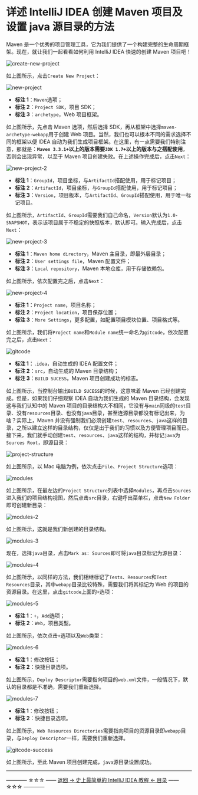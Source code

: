 # 详述 IntelliJ IDEA 创建 Maven 项目及设置 java 源目录的方法

Maven 是一个优秀的项目管理工具，它为我们提供了一个构建完整的生命周期框架。现在，就让我们一起看看如何利用 IntelliJ IDEA 快速的创建 Maven 项目吧！

![create-new-project](https://github.com/guobinhit/intellij-idea-tutorial/tree/master/images/basic-course/maven-project/create-new-project.png)

如上图所示，点击`Create New Project`：

![new-project](https://github.com/guobinhit/intellij-idea-tutorial/tree/master/images/basic-course/maven-project/new-project.png)

- **标注 1**：`Maven`选项；
- **标注 2**：`Project SDK`，项目 SDK；
- **标注 3**：`archetype`，Web 项目框架。

如上图所示，先点击 Maven 选项，然后选择 SDK，再从框架中选择`maven-archetype-webapp`用于创建 Web 项目。当然，我们也可以根本不同的需求选择不同的框架以便 IDEA 自动为我们生成项目框架。在这里，有一点需要我们特别注意，那就是：**`Maven 3.3.1+`以上的版本需要`JDK 1.7+`以上的版本与之搭配使用**，否则会出现异常，以至于 Maven 项目创建失败。在上述操作完成后，点击`Next`：

![new-project-2](https://github.com/guobinhit/intellij-idea-tutorial/tree/master/images/basic-course/maven-project/new-project-2.png)

- **标注 1**：`GroupId`，项目坐标，与`ArtifactId`搭配使用，用于标记项目；
- **标注 2**：`ArtifactId`，项目坐标，与`GroupId`搭配使用，用于标记项目；
- **标注 3**：`Version`，项目版本，与`ArtifactId`、`GroupId`搭配使用，用于唯一标记项目。

如上图所示，`ArtifactId`、`GroupId`需要我们自己命名，`Version`默认为`1.0-SNAPSHOT`，表示该项目属于不稳定的快照版本，默认即可。输入完成后，点击`Next`：

![new-project-3](https://github.com/guobinhit/intellij-idea-tutorial/tree/master/images/basic-course/maven-project/new-project-3.png)

- **标注 1**：`Maven home directory`，Maven 主目录，即最外层目录；
- **标注 2**：`User settings file`，Maven 配置文件；
- **标注 3**：`Local repository`，Maven 本地仓库，用于存储依赖包。

如上图所示，依次配置完之后，点击`Next`：

![new-project-4](https://github.com/guobinhit/intellij-idea-tutorial/tree/master/images/basic-course/maven-project/new-project-4.png)

- **标注 1**：`Project name`，项目名称；
- **标注 2**：`Project location`，项目保存位置；
- **标注 3**：`More Settings`，更多配置，如配置项目模块位置、项目格式等。

如上图所示，我们将`Project name`和`Module name`统一命名为`gitcode`，依次配置完之后，点击`Next`：

![gitcode](https://github.com/guobinhit/intellij-idea-tutorial/tree/master/images/basic-course/maven-project/gitcode.png)

- **标注 1**：`.idea`，自动生成的 IDEA 配置文件；
- **标注 2**：`src`，自动生成的 Maven 目录结构；
- **标注 3**：`BUILD SUCESS`，Maven 项目创建成功的标志。

如上图所示，当控制台输出`BUILD SUCESS`的时候，这意味着 Maven 已经创建完成。但是，如果我们仔细观察 IDEA 自动为我们生成的 Maven 目录结构，会发现这与我们认知中的 Maven 项目的目录结构大不相同，它没有与`main`同级的`test`目录、没有`resources`目录、也没有`java`目录，甚至连源目录都没有标记出来，为啥？实际上，Maven 并没有强制我们必须创建`test`、`resources`、`java`这样的目录，之所以建立这样的目录结构，仅仅是出于我们的习惯以及方便管理项目而已。接下来，我们就手动创建`test`、`resources`、`java`这样的结构，并标记`java`为`Sources Root`，即源目录：

![project-structure](https://github.com/guobinhit/intellij-idea-tutorial/tree/master/images/basic-course/maven-project/project-structure.png)

如上图所示，以 Mac 电脑为例，依次点击`File`、`Project Structure`选项：

![modules](https://github.com/guobinhit/intellij-idea-tutorial/tree/master/images/basic-course/maven-project/modules.png)

如上图所示，在最左边的`Project Structure`列表中选择`Modules`，再点击`Sources`进入我们的项目结构视图，然后点击`src`目录，右键呼出菜单栏，点击`New Folder`即可创建新目录：

![modules-2](https://github.com/guobinhit/intellij-idea-tutorial/tree/master/images/basic-course/maven-project/modules-2.png)

如上图所示，这就是我们新创建的目录结构。

![modules-3](https://github.com/guobinhit/intellij-idea-tutorial/tree/master/images/basic-course/maven-project/modules-3.png)

现在，选择`java`目录，点击`Mark as: Sources`即可将`java`目录标记为源目录：

![modules-4](https://github.com/guobinhit/intellij-idea-tutorial/tree/master/images/basic-course/maven-project/modules-4.png)

如上图所示，以同样的方法，我们相继标记了`Tests`、`Resources`和`Test Resources`目录，其中`webapp`目录比较特殊，需要我们将其标记为 Web 的项目的资源目录。在这里，点击`gitcode`上面的`+`选项：

![modules-5](https://github.com/guobinhit/intellij-idea-tutorial/tree/master/images/basic-course/maven-project/modules-5.png)

- **标注 1**：`+`，`Add`选项；
- **标注 2**：`Web`，项目类型。

如上图所示，依次点击`+`选项以及`Web`类型：

![modules-6](https://github.com/guobinhit/intellij-idea-tutorial/tree/master/images/basic-course/maven-project/modules-6.png)

- **标注 1**：修改按钮；
- **标注 2**：快捷目录选项。

如上图所示，`Deploy Descriptor`需要指向项目的`web.xml`文件，一般情况下，默认的目录都是不准确，需要我们重新选择。

![modules-7](https://github.com/guobinhit/intellij-idea-tutorial/tree/master/images/basic-course/maven-project/modules-7.png)

- **标注 1**：修改按钮；
- **标注 2**：快捷目录选项。

如上图所示，`Web Resources Directories`需要指向项目的资源目录即`webapp`目录，与`Deploy Descriptor`一样，需要我们重新选择。

![gitcode-success](https://github.com/guobinhit/intellij-idea-tutorial/tree/master/images/basic-course/maven-project/gitcode-success.png)

如上图所示，至此 Maven 项目创建完成，`java`源目录设置成功。

----------
———— ☆☆☆ —— [返回 -> 史上最简单的 IntelliJ IDEA 教程 <- 目录](https://github.com/guobinhit/intellij-idea-tutorial/blob/master/README.md) —— ☆☆☆ ————

